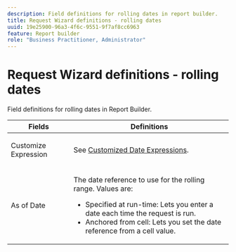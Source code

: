 ```yaml
---
description: Field definitions for rolling dates in report builder.
title: Request Wizard definitions - rolling dates
uuid: 19e25900-96a3-4f6c-9551-9f7af8cc6963
feature: Report builder
role: "Business Practitioner, Administrator"
---
```


# Request Wizard definitions - rolling dates

Field definitions for rolling dates in Report Builder.

<table id="table_620F3BD3FD1B4C85A0319107EC03D54F"> 
 <thead> 
  <tr> 
   <th colname="col1" class="entry"> Fields </th> 
   <th colname="col2" class="entry"> Definitions </th> 
  </tr> 
 </thead>
 <tbody> 
  <tr> 
   <td colname="col1"> <p>Customize Expression </p> </td> 
   <td colname="col2"> <p>See <a href="/help/analyze/report-builder/data-requests/configuring-report-dates/c-customized-date-expressions/t-customized-date-expressions.md"   > Customized Date Expressions</a>. </p> </td> 
  </tr> 
  <tr> 
   <td colname="col1"> <p> As of Date </p> </td> 
   <td colname="col2"> <p>The date reference to use for the rolling range. Values are: </p> 
    <ul id="ul_6B73B707B7CB4C7D88299A8337260800"> 
     <li id="li_48FD414FCF884F3AADB7CFBC90C7EF51"> Specified at run-time: Lets you enter a date each time the request is run. </li> 
     <li id="li_B1AE95854C1B4228A39164373A1C5303"> Anchored from cell: Lets you set the date reference from a cell value. </li> 
    </ul> </td> 
  </tr> 
 </tbody> 
</table>

